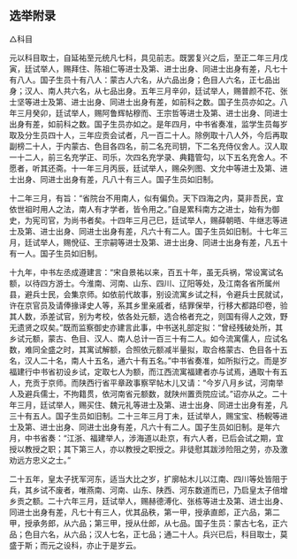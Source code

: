 ## 选举附录

△科目

元以科目取士，自延祐至元统凡七科，具见前志。既罢复兴之后，至正二年三月戊寅，廷试举人，赐拜住、陈祖仁等进士及第、进士出身、同进士出身有差，凡七十有八人。国子生员十有八人：蒙古人六名，从六品出身；色目人六名，正七品出身；汉人、南人共六名，从七品出身。五年三月辛卯，廷试举人，赐普颜不花、张士坚等进士及第、进士出身、同进士出身有差，如前科之数。国子生员亦如之。八年三月癸卯，廷试举人，赐阿鲁辉帖穆而、王宗哲等进士及第、进士出身、同进士出身有差，如前科之数。国子生员亦如之。是年四月，中书省奏准，监学生员每岁取及分生员四十人，三年应贡会试者，凡一百二十人。除例取十八人外，今后再取副榜二十人，于内蒙古、色目各四名，前二名充司钥，下二名充侍仪舍人。汉人取一十二人，前三名充学正、司乐，次四名充学录、典籍管勾，以下五名充舍人。不愿者，听其还斋。十一年三月丙辰，廷试举人，赐朵列图、文允中等进士及第、进士出身、同进士出身有差，凡八十有三人。国子生员如旧制。

十二年三月，有旨：“省院台不用南人，似有偏负。天下四海之内，莫非吾民，宜依世祖时用人之法，南人有才学者，皆令用之。”自是累科南方之进士，始有为御史，为宪司官，为尚书者矣。十四年三月己巳，廷试举人，赐薛朝晤、牛继志等进士及第、进士出身、同进士出身有差，凡六十有二人。国子生员如旧制。十七年三月，廷试举人，赐侻征、王宗嗣等进士及第、进士出身、同进士出身有差，凡五十有一人。国子生员如旧制。

十九年，中书左丞成遵建言：“宋自景祐以来，百五十年，虽无兵祸，常设寓试名额，以待四方游士。今淮南、河南、山东、四川、辽阳等处，及江南各省所属州县，避兵士民，会集京师。如依前代故事，别设流寓乡试之科，令避兵士民就试，许在京官员及请俸掾译史人等，系其乡里亲戚者，结罪保举，行移大都路印卷，验其人数，添差试官，别为考校，依各处元额，选合格者充之，则国有得人之效，野无遗贤之叹矣。”既而监察御史亦建言此事，中书送礼部定拟：“曾经残破处所，其乡试元额，蒙古、色目、汉人、南人总计一百三十有二人。如今流寓儒人，应试名数，难同全盛之时，其寓试解额，合照依元额减半量拟，取合格蒙古、色目各十五名，汉人二十名，南人十五名，通六十有五名。”中书省奏准，如所拟行之。而是岁福建行中书省初设乡试，定取七人为额，而江西流寓福建者亦与试焉，通取十有五人，充贡于京师。而陕西行省平章政事察罕帖木儿又请：“今岁八月乡试，河南举人及避兵儒士，不拘籍贯，依河南省元额数，就陕州置贡院应试。”诏亦从之。二十年三月，廷试举人，赐买住、魏元礼等进士及第、进士出身、同进士出身有差，凡三十有五人。国子生员如旧制。二十三年三月丁未，廷试举人，赐宝宝、杨輗等进士及第、进士出身、同进士出身有差，凡六十有二人。国子生员如旧制。是年六月，中书省奏：“江浙、福建举人，涉海道以赴京，有六人者，已后会试之期，宜授以教授之职；其下第三人，亦以教授之职授之。非徒慰其跋涉险阻之劳，亦及激劝远方忠义之士。”

二十五年，皇太子抚军河东，适当大比之岁，扩廓帖木儿以江南、四川等处皆阻于兵，其乡试不废者，唯燕南、河南、山东、陕西、河东数道而已，乃启皇太子倍增乡贡之额。二十六年三月，廷试举人，赐赫德溥化、张栋等进士及第、进士出身、同进士出身有差，凡七十有三人，优其品秩，第一甲，授承直郎，正六品，第二甲，授承务郎，从六品；第三甲，授从仕郎，从七品。国子生员：蒙古七名，正六品；色目六名，从六品；汉人七名，正七品；通二十人。兵兴已后，科目取士，莫盛于斯；而元之设科，亦止于是岁云。
